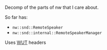 Decomp of the parts of nw that I care about.

So far has:
- `nw::snd::RemoteSpeaker`
- `nw::snd::internal::RemoteSpeakerManager`

Uses [WUT](https://github.com/devkitPro/wut) headers
